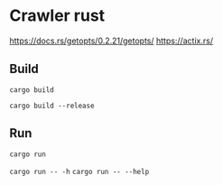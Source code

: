 # Crawler rust

https://docs.rs/getopts/0.2.21/getopts/
https://actix.rs/

## Build

```cargo build```

```cargo build --release```

## Run

```cargo run```

```cargo run -- -h```
```cargo run -- --help```
